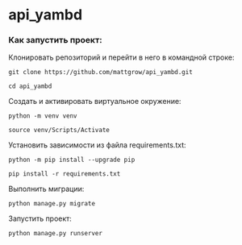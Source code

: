 # api_yambd

### Как запустить проект:

Клонировать репозиторий и перейти в него в командной строке:

```
git clone https://github.com/mattgrow/api_yambd.git
```

```
cd api_yambd
```

Cоздать и активировать виртуальное окружение:

```
python -m venv venv
```

```
source venv/Scripts/Activate
```

Установить зависимости из файла requirements.txt:

```
python -m pip install --upgrade pip
```

```
pip install -r requirements.txt
```

Выполнить миграции:

```
python manage.py migrate
```

Запустить проект:

```
python manage.py runserver
```